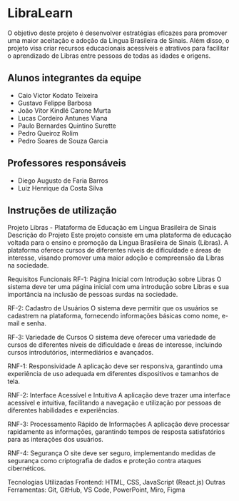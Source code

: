 # LibraLearn

O objetivo deste projeto é desenvolver estratégias eficazes para promover uma maior aceitação e adoção da Língua Brasileira de Sinais. Além disso, o projeto visa criar recursos educacionais acessíveis e atrativos para facilitar o aprendizado de Libras entre pessoas de todas as idades e origens.

## Alunos integrantes da equipe

* Caio Victor Kodato Teixeira
* Gustavo Felippe Barbosa
* João Vítor Kindlé Carone Murta
* Lucas Cordeiro Antunes Viana
* Paulo Bernardes Quintino Surette
* Pedro Queiroz Rolim
* Pedro Soares de Souza Garcia

## Professores responsáveis

* Diego Augusto de Faria Barros
* Luiz Henrique da Costa Silva

## Instruções de utilização

Projeto Libras - Plataforma de Educação em Língua Brasileira de Sinais
Descrição do Projeto
Este projeto consiste em uma plataforma de educação voltada para o ensino e promoção da Língua Brasileira de Sinais (Libras). A plataforma oferece cursos de diferentes níveis de dificuldade e áreas de interesse, visando promover uma maior adoção e compreensão da Libras na sociedade.

Requisitos Funcionais
RF-1: Página Inicial com Introdução sobre Libras
O sistema deve ter uma página inicial com uma introdução sobre Libras e sua importância na inclusão de pessoas surdas na sociedade.

RF-2: Cadastro de Usuários
O sistema deve permitir que os usuários se cadastrem na plataforma, fornecendo informações básicas como nome, e-mail e senha.

RF-3: Variedade de Cursos
O sistema deve oferecer uma variedade de cursos de diferentes níveis de dificuldade e áreas de interesse, incluindo cursos introdutórios, intermediários e avançados.

RNF-1: Responsividade
A aplicação deve ser responsiva, garantindo uma experiência de uso adequada em diferentes dispositivos e tamanhos de tela.

RNF-2: Interface Acessível e Intuitiva
A aplicação deve trazer uma interface acessível e intuitiva, facilitando a navegação e utilização por pessoas de diferentes habilidades e experiências.

RNF-3: Processamento Rápido de Informações
A aplicação deve processar rapidamente as informações, garantindo tempos de resposta satisfatórios para as interações dos usuários.

RNF-4: Segurança
O site deve ser seguro, implementando medidas de segurança como criptografia de dados e proteção contra ataques cibernéticos.

Tecnologias Utilizadas
Frontend: HTML, CSS, JavaScript (React.js)
Outras Ferramentas: Git, GitHub, VS Code, PowerPoint, Miro, Figma

